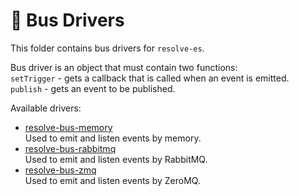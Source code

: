 # **🚌 Bus Drivers**
This folder contains bus drivers for `resolve-es`.

Bus driver is an object that must contain two functions:  
`setTrigger` - gets a callback that is called when an event is emitted.  
`publish` - gets an event to be published.

Available drivers: 
* [resolve-bus-memory](https://github.com/reimagined/resolve/tree/master/packages/bus-drivers/resolve-bus-memory)  
	Used to emit and listen events by memory.
* [resolve-bus-rabbitmq](https://github.com/reimagined/resolve/tree/master/packages/bus-drivers/resolve-bus-rabbitmq)  
	Used to emit and listen events by RabbitMQ.
* [resolve-bus-zmq](https://github.com/reimagined/resolve/tree/master/packages/bus-drivers/resolve-bus-zmq)  
	Used to emit and listen events by ZeroMQ.
